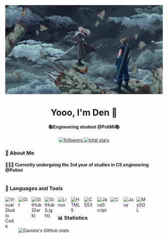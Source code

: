 <div align="center">
  <a>
    <img src="img/ffwallpaper.gif" alt="ffGIF" style="width:auto; height:auto;"/>
  </a>
</div>

<h1 align="center"> Yooo, I'm Den 👾</h1>

<h4 align="center">📚Engineering student @PoliMi📚</h4>
<p align="center"> 
    <a href="https://github.com/danielecioffi04?tab=followers">
        <img alt="followers" title="Follow me on GitHub" src="https://custom-icon-badges.demolab.com/github/followers/danielecioffi04?color=1155ba&labelColor=1155ba&style=for-the-badge&logo=person-add&label=Follow&logoColor=white"/>
    </a>
    <a href="https://github.com/danielecioffi04?tab=repositories&sort=stargazers">
        <img alt="total stars" title="Total stars on GitHub" src="https://custom-icon-badges.demolab.com/github/stars/danielecioffi04?color=1155ba&style=for-the-badge&labelColor=1155ba&logo=star"/>
    </a>
</p>


### 🌟 About Me

<h4> 
  <div align="left"> 
  👨🏻‍💻 Currently undergoing the 3rd year of studies in CS engineering @Polimi</br></br>
  </div>
</h4>

### 🧰 Languages and Tools

<img align="left" alt="Visual Studio Code" width="32px" style="padding-right:10px;" src="https://cdn.jsdelivr.net/gh/devicons/devicon/icons/vscode/vscode-original.svg" />
<img align="left" alt="Git" width="32px" style="padding-right:10px;" src="https://cdn.jsdelivr.net/gh/devicons/devicon/icons/git/git-original.svg" />
<a>
    <img align="left" alt="GitHub (Dark)" width="32px" style="padding-right:10px;" src="https://user-images.githubusercontent.com/3369400/139447912-e0f43f33-6d9f-45f8-be46-2df5bbc91289.png" />
</a>
<a href="https://github.com/Galimba03#gh-light-mode-only">
    <img align="left" alt="GitHub (Light)" width="32px" style="padding-right:10px;" src="https://user-images.githubusercontent.com/3369400/139448065-39a229ba-4b06-434b-bc67-616e2ed80c8f.png" />
</a>
<img align="left" alt="Linux" width="32px" style="padding-right:10px;" src="https://cdn.jsdelivr.net/gh/devicons/devicon/icons/linux/linux-original.svg" />
<img align="left" alt="HTML5" width="32px" style="padding-right:10px;" src="https://cdn.jsdelivr.net/gh/devicons/devicon/icons/html5/html5-original.svg" />
<img align="left" alt="CSS3" width="32px" style="padding-right:10px;" src="https://cdn.jsdelivr.net/gh/devicons/devicon/icons/css3/css3-original.svg" />
<img align="left" alt="JavaScript" width="32px" style="padding-right:10px;" src="https://cdn.jsdelivr.net/gh/devicons/devicon/icons/javascript/javascript-plain.svg" />
<img align="left" alt="C" width="32px" style="padding-right:10px;" src="https://cdn.jsdelivr.net/gh/devicons/devicon/icons/c/c-original.svg" />
<img align="left" alt="Java" width="32px" style="padding-right:10px;" src="https://cdn.jsdelivr.net/gh/devicons/devicon/icons/java/java-original.svg" />
<img align="left" alt="MySQL" width="32px" style="padding-right:10px;" src="https://cdn.jsdelivr.net/gh/devicons/devicon/icons/mysql/mysql-original.svg" />
<br />

###

#

### 📊 Statistics

![Daniele's GitHub stats](https://github-readme-stats.vercel.app/api?username=danielecioffi04&show_icons=true&theme=dark)

